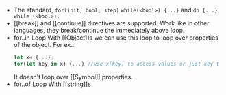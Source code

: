 - The standard,
  ``for(init; bool; step)`` 
  ``while(<bool>) {...}``
  and
  ``do {...} while (<bool>);``
- [[break]] and [[continue]] directives are supported. Work like in other languages, they break/continue the immediately above loop.
- for..in Loop
  With [[Object]]s we can use this loop to loop over properties of the object.
  For ex.:
  ```js
  let x= {...};
  for(let key in x) {...} //use x[key] to access values or just key to access property names.
  ```
  It doesn't loop over [[Symbol]] properties.
- for..of Loop
  With [[string]]s